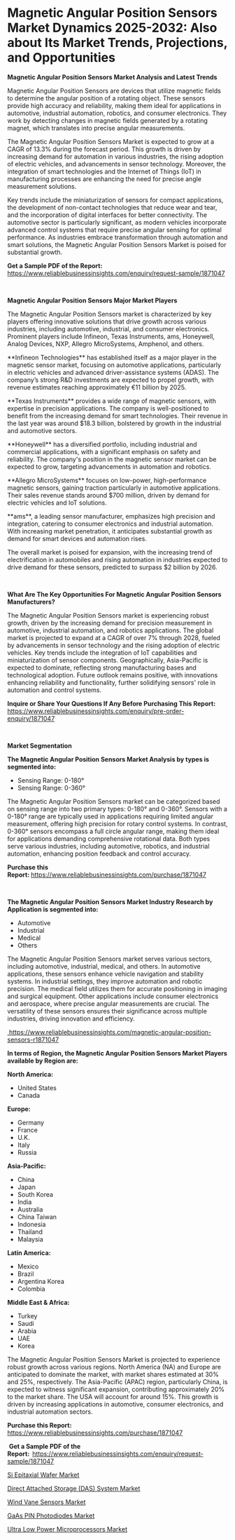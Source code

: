 <p><h1>Magnetic Angular Position Sensors Market Dynamics 2025-2032: Also about Its Market Trends, Projections, and Opportunities</h1></p><p><strong>Magnetic Angular Position Sensors Market Analysis and Latest Trends</strong></p>
<p><p>Magnetic Angular Position Sensors are devices that utilize magnetic fields to determine the angular position of a rotating object. These sensors provide high accuracy and reliability, making them ideal for applications in automotive, industrial automation, robotics, and consumer electronics. They work by detecting changes in magnetic fields generated by a rotating magnet, which translates into precise angular measurements.</p><p>The Magnetic Angular Position Sensors Market is expected to grow at a CAGR of 13.3% during the forecast period. This growth is driven by increasing demand for automation in various industries, the rising adoption of electric vehicles, and advancements in sensor technology. Moreover, the integration of smart technologies and the Internet of Things (IoT) in manufacturing processes are enhancing the need for precise angle measurement solutions.</p><p>Key trends include the miniaturization of sensors for compact applications, the development of non-contact technologies that reduce wear and tear, and the incorporation of digital interfaces for better connectivity. The automotive sector is particularly significant, as modern vehicles incorporate advanced control systems that require precise angular sensing for optimal performance. As industries embrace transformation through automation and smart solutions, the Magnetic Angular Position Sensors Market is poised for substantial growth.</p></p>
<p><strong>Get a Sample PDF of the Report:&nbsp;</strong> <a href="https://www.reliablebusinessinsights.com/enquiry/request-sample/1871047?utm_campaign=39&utm_medium=2&utm_source=Github&utm_content=ia&utm_term=07042025&utm_id=magnetic-angular-position-sensors">https://www.reliablebusinessinsights.com/enquiry/request-sample/1871047</a></p>
<p>&nbsp;</p>
<p><strong>Magnetic Angular Position Sensors Major Market Players</strong></p>
<p><p>The Magnetic Angular Position Sensors market is characterized by key players offering innovative solutions that drive growth across various industries, including automotive, industrial, and consumer electronics. Prominent players include Infineon, Texas Instruments, ams, Honeywell, Analog Devices, NXP, Allegro MicroSystems, Amphenol, and others.</p><p>**Infineon Technologies** has established itself as a major player in the magnetic sensor market, focusing on automotive applications, particularly in electric vehicles and advanced driver-assistance systems (ADAS). The company’s strong R&D investments are expected to propel growth, with revenue estimates reaching approximately €11 billion by 2025.</p><p>**Texas Instruments** provides a wide range of magnetic sensors, with expertise in precision applications. The company is well-positioned to benefit from the increasing demand for smart technologies. Their revenue in the last year was around $18.3 billion, bolstered by growth in the industrial and automotive sectors.</p><p>**Honeywell** has a diversified portfolio, including industrial and commercial applications, with a significant emphasis on safety and reliability. The company's position in the magnetic sensor market can be expected to grow, targeting advancements in automation and robotics.</p><p>**Allegro MicroSystems** focuses on low-power, high-performance magnetic sensors, gaining traction particularly in automotive applications. Their sales revenue stands around $700 million, driven by demand for electric vehicles and IoT solutions.</p><p>**ams**, a leading sensor manufacturer, emphasizes high precision and integration, catering to consumer electronics and industrial automation. With increasing market penetration, it anticipates substantial growth as demand for smart devices and automation rises.</p><p>The overall market is poised for expansion, with the increasing trend of electrification in automobiles and rising automation in industries expected to drive demand for these sensors, predicted to surpass $2 billion by 2026.</p></p>
<p>&nbsp;</p>
<p><strong>What Are The Key Opportunities For Magnetic Angular Position Sensors Manufacturers?</strong></p>
<p><p>The Magnetic Angular Position Sensors market is experiencing robust growth, driven by the increasing demand for precision measurement in automotive, industrial automation, and robotics applications. The global market is projected to expand at a CAGR of over 7% through 2028, fueled by advancements in sensor technology and the rising adoption of electric vehicles. Key trends include the integration of IoT capabilities and miniaturization of sensor components. Geographically, Asia-Pacific is expected to dominate, reflecting strong manufacturing bases and technological adoption. Future outlook remains positive, with innovations enhancing reliability and functionality, further solidifying sensors' role in automation and control systems.</p></p>
<p><strong>Inquire or Share Your Questions If Any Before Purchasing This Report:</strong> <a href="https://www.reliablebusinessinsights.com/enquiry/pre-order-enquiry/1871047?utm_campaign=39&utm_medium=2&utm_source=Github&utm_content=ia&utm_term=07042025&utm_id=magnetic-angular-position-sensors">https://www.reliablebusinessinsights.com/enquiry/pre-order-enquiry/1871047</a></p>
<p>&nbsp;</p>
<p><strong>Market Segmentation</strong></p>
<p><strong>The Magnetic Angular Position Sensors Market Analysis by types is segmented into:</strong></p>
<p><ul><li>Sensing Range: 0-180°</li><li>Sensing Range: 0-360°</li></ul></p>
<p><p>The Magnetic Angular Position Sensors market can be categorized based on sensing range into two primary types: 0-180° and 0-360°. Sensors with a 0-180° range are typically used in applications requiring limited angular measurement, offering high precision for rotary control systems. In contrast, 0-360° sensors encompass a full circle angular range, making them ideal for applications demanding comprehensive rotational data. Both types serve various industries, including automotive, robotics, and industrial automation, enhancing position feedback and control accuracy.</p></p>
<p><strong>Purchase this Report:&nbsp;</strong><a href="https://www.reliablebusinessinsights.com/purchase/1871047?utm_campaign=39&utm_medium=2&utm_source=Github&utm_content=ia&utm_term=07042025&utm_id=magnetic-angular-position-sensors">https://www.reliablebusinessinsights.com/purchase/1871047</a></p>
<p>&nbsp;</p>
<p><strong>The Magnetic Angular Position Sensors Market Industry Research by Application is segmented into:</strong></p>
<p><ul><li>Automotive</li><li>Industrial</li><li>Medical</li><li>Others</li></ul></p>
<p><p>The Magnetic Angular Position Sensors market serves various sectors, including automotive, industrial, medical, and others. In automotive applications, these sensors enhance vehicle navigation and stability systems. In industrial settings, they improve automation and robotic precision. The medical field utilizes them for accurate positioning in imaging and surgical equipment. Other applications include consumer electronics and aerospace, where precise angular measurements are crucial. The versatility of these sensors ensures their significance across multiple industries, driving innovation and efficiency.</p></p>
<p><a href="https://www.reliablebusinessinsights.com/magnetic-angular-position-sensors-r1871047?utm_campaign=39&utm_medium=2&utm_source=Github&utm_content=ia&utm_term=07042025&utm_id=magnetic-angular-position-sensors">&nbsp;https://www.reliablebusinessinsights.com/magnetic-angular-position-sensors-r1871047</a></p>
<p><strong>In terms of Region, the Magnetic Angular Position Sensors Market Players available by Region are:</strong></p>
<p>
    <p> <strong> North America: </strong>
        <ul>
            <li>United States</li>
            <li>Canada</li>
        </ul>
        </p> 
    <p> <strong> Europe: </strong>
        <ul>
            <li>Germany</li>
            <li>France</li>
            <li>U.K.</li>
            <li>Italy</li>
            <li>Russia</li>
        </ul>
        </p> 
    <p> <strong> Asia-Pacific: </strong>
        <ul>
            <li>China</li>
            <li>Japan</li>
            <li>South Korea</li>
            <li>India</li>
            <li>Australia</li>
            <li>China Taiwan</li>
            <li>Indonesia</li>
            <li>Thailand</li>
            <li>Malaysia</li>
        </ul>
        </p> 
    <p> <strong> Latin America: </strong>
        <ul>
            <li>Mexico</li>
            <li>Brazil</li>
            <li>Argentina Korea</li>
            <li>Colombia</li>
        </ul>
        </p> 
    <p> <strong> Middle East & Africa: </strong>
        <ul>
            <li>Turkey</li>
            <li>Saudi</li>
            <li>Arabia</li>
            <li>UAE</li>
            <li>Korea</li>
        </ul>
    </p>
    </p>
<p><p>The Magnetic Angular Position Sensors Market is projected to experience robust growth across various regions. North America (NA) and Europe are anticipated to dominate the market, with market shares estimated at 30% and 25%, respectively. The Asia-Pacific (APAC) region, particularly China, is expected to witness significant expansion, contributing approximately 20% to the market share. The USA will account for around 15%. This growth is driven by increasing applications in automotive, consumer electronics, and industrial automation sectors.</p></p>
<p><strong>Purchase this Report: </strong><a href="https://www.reliablebusinessinsights.com/purchase/1871047?utm_campaign=39&utm_medium=2&utm_source=Github&utm_content=ia&utm_term=07042025&utm_id=magnetic-angular-position-sensors">https://www.reliablebusinessinsights.com/purchase/1871047</a></p>
<p>&nbsp;<strong>Get a Sample PDF of the Report:&nbsp;&nbsp;</strong><a href="https://www.reliablebusinessinsights.com/enquiry/request-sample/1871047?utm_campaign=39&utm_medium=2&utm_source=Github&utm_content=ia&utm_term=07042025&utm_id=magnetic-angular-position-sensors">https://www.reliablebusinessinsights.com/enquiry/request-sample/1871047</a></p>
<p><strong></strong></p>
<p><p><a href="https://github.com/gauldvikerm6/Market-Research-Report-List-1/blob/main/si-epitaxial-wafer-market.md?utm_campaign=39&utm_medium=2&utm_source=Github&utm_content=ia&utm_term=07042025&utm_id=magnetic-angular-position-sensors">Si Epitaxial Wafer Market</a></p><p><a href="https://github.com/benasjuettk3/Market-Research-Report-List-1/blob/main/direct-attached-storage-das-system-market.md?utm_campaign=39&utm_medium=2&utm_source=Github&utm_content=ia&utm_term=07042025&utm_id=magnetic-angular-position-sensors">Direct Attached Storage (DAS) System Market</a></p><p><a href="https://github.com/gummaarmel83/Market-Research-Report-List-1/blob/main/wind-vane-sensors-market.md?utm_campaign=39&utm_medium=2&utm_source=Github&utm_content=ia&utm_term=07042025&utm_id=magnetic-angular-position-sensors">Wind Vane Sensors Market</a></p><p><a href="https://github.com/akitamegge65/Market-Research-Report-List-1/blob/main/gaas-pin-photodiodes-market.md?utm_campaign=39&utm_medium=2&utm_source=Github&utm_content=ia&utm_term=07042025&utm_id=magnetic-angular-position-sensors">GaAs PIN Photodiodes Market</a></p><p><a href="https://github.com/ardgenoud/Market-Research-Report-List-1/blob/main/ultra-low-power-microprocessors-market.md?utm_campaign=39&utm_medium=2&utm_source=Github&utm_content=ia&utm_term=07042025&utm_id=magnetic-angular-position-sensors">Ultra Low Power Microprocessors Market</a></p></p>